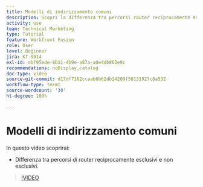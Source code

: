 ```yaml
---
title: Modelli di indirizzamento comuni
description: Scopri la differenza tra percorsi router reciprocamente esclusivi e non esclusivi in  [!DNL Adobe Workfront Fusion].
activity: use
team: Technical Marketing
type: Tutorial
feature: Workfront Fusion
role: User
level: Beginner
jira: KT-9014
exl-id: dbf95ede-8b11-4b9e-a87a-a0e4db863e9c
recommendations: noDisplay,catalog
doc-type: video
source-git-commit: d17df7162ccaab6b62db34209f50131927c0a532
workflow-type: tm+mt
source-wordcount: '30'
ht-degree: 100%

---
```


# Modelli di indirizzamento comuni

In questo video scoprirai:

* Differenza tra percorsi di router reciprocamente esclusivi e non esclusivi.

>[!VIDEO](https://video.tv.adobe.com/v/3417256/?quality=12&learn=on&enablevpops&captions=ita)
